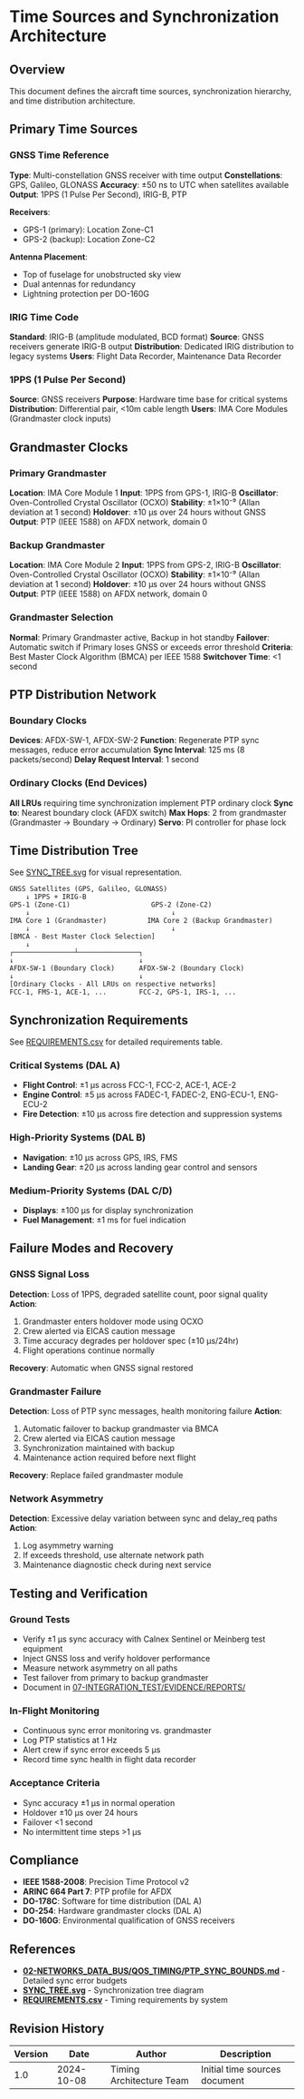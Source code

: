 # Time Sources and Synchronization Architecture

## Overview

This document defines the aircraft time sources, synchronization hierarchy, and time distribution architecture.

## Primary Time Sources

### GNSS Time Reference
**Type**: Multi-constellation GNSS receiver with time output
**Constellations**: GPS, Galileo, GLONASS
**Accuracy**: ±50 ns to UTC when satellites available
**Output**: 1PPS (1 Pulse Per Second), IRIG-B, PTP

**Receivers**:
- GPS-1 (primary): Location Zone-C1
- GPS-2 (backup): Location Zone-C2

**Antenna Placement**:
- Top of fuselage for unobstructed sky view
- Dual antennas for redundancy
- Lightning protection per DO-160G

### IRIG Time Code
**Standard**: IRIG-B (amplitude modulated, BCD format)
**Source**: GNSS receivers generate IRIG-B output
**Distribution**: Dedicated IRIG distribution to legacy systems
**Users**: Flight Data Recorder, Maintenance Data Recorder

### 1PPS (1 Pulse Per Second)
**Source**: GNSS receivers
**Purpose**: Hardware time base for critical systems
**Distribution**: Differential pair, <10m cable length
**Users**: IMA Core Modules (Grandmaster clock inputs)

## Grandmaster Clocks

### Primary Grandmaster
**Location**: IMA Core Module 1
**Input**: 1PPS from GPS-1, IRIG-B
**Oscillator**: Oven-Controlled Crystal Oscillator (OCXO)
**Stability**: ±1×10⁻⁹ (Allan deviation at 1 second)
**Holdover**: ±10 μs over 24 hours without GNSS
**Output**: PTP (IEEE 1588) on AFDX network, domain 0

### Backup Grandmaster
**Location**: IMA Core Module 2
**Input**: 1PPS from GPS-2, IRIG-B
**Oscillator**: Oven-Controlled Crystal Oscillator (OCXO)
**Stability**: ±1×10⁻⁹ (Allan deviation at 1 second)
**Holdover**: ±10 μs over 24 hours without GNSS
**Output**: PTP (IEEE 1588) on AFDX network, domain 0

### Grandmaster Selection
**Normal**: Primary Grandmaster active, Backup in hot standby
**Failover**: Automatic switch if Primary loses GNSS or exceeds error threshold
**Criteria**: Best Master Clock Algorithm (BMCA) per IEEE 1588
**Switchover Time**: <1 second

## PTP Distribution Network

### Boundary Clocks
**Devices**: AFDX-SW-1, AFDX-SW-2
**Function**: Regenerate PTP sync messages, reduce error accumulation
**Sync Interval**: 125 ms (8 packets/second)
**Delay Request Interval**: 1 second

### Ordinary Clocks (End Devices)
**All LRUs** requiring time synchronization implement PTP ordinary clock
**Sync to**: Nearest boundary clock (AFDX switch)
**Max Hops**: 2 from grandmaster (Grandmaster → Boundary → Ordinary)
**Servo**: PI controller for phase lock

## Time Distribution Tree

See [SYNC_TREE.svg](./SYNC_TREE.svg) for visual representation.

```
GNSS Satellites (GPS, Galileo, GLONASS)
    ↓ 1PPS + IRIG-B
GPS-1 (Zone-C1)                    GPS-2 (Zone-C2)
    ↓                                   ↓
IMA Core 1 (Grandmaster)          IMA Core 2 (Backup Grandmaster)
    ↓                                   ↓
[BMCA - Best Master Clock Selection]
    ↓
┌───────────────┴───────────────┐
↓                               ↓
AFDX-SW-1 (Boundary Clock)      AFDX-SW-2 (Boundary Clock)
↓                               ↓
[Ordinary Clocks - All LRUs on respective networks]
FCC-1, FMS-1, ACE-1, ...        FCC-2, GPS-1, IRS-1, ...
```

## Synchronization Requirements

See [REQUIREMENTS.csv](./REQUIREMENTS.csv) for detailed requirements table.

### Critical Systems (DAL A)
- **Flight Control**: ±1 μs across FCC-1, FCC-2, ACE-1, ACE-2
- **Engine Control**: ±5 μs across FADEC-1, FADEC-2, ENG-ECU-1, ENG-ECU-2
- **Fire Detection**: ±10 μs across fire detection and suppression systems

### High-Priority Systems (DAL B)
- **Navigation**: ±10 μs across GPS, IRS, FMS
- **Landing Gear**: ±20 μs across landing gear control and sensors

### Medium-Priority Systems (DAL C/D)
- **Displays**: ±100 μs for display synchronization
- **Fuel Management**: ±1 ms for fuel indication

## Failure Modes and Recovery

### GNSS Signal Loss
**Detection**: Loss of 1PPS, degraded satellite count, poor signal quality
**Action**: 
1. Grandmaster enters holdover mode using OCXO
2. Crew alerted via EICAS caution message
3. Time accuracy degrades per holdover spec (±10 μs/24hr)
4. Flight operations continue normally

**Recovery**: Automatic when GNSS signal restored

### Grandmaster Failure
**Detection**: Loss of PTP sync messages, health monitoring failure
**Action**:
1. Automatic failover to backup grandmaster via BMCA
2. Crew alerted via EICAS caution message
3. Synchronization maintained with backup
4. Maintenance action required before next flight

**Recovery**: Replace failed grandmaster module

### Network Asymmetry
**Detection**: Excessive delay variation between sync and delay_req paths
**Action**:
1. Log asymmetry warning
2. If exceeds threshold, use alternate network path
3. Maintenance diagnostic check during next service

## Testing and Verification

### Ground Tests
- Verify ±1 μs sync accuracy with Calnex Sentinel or Meinberg test equipment
- Inject GNSS loss and verify holdover performance
- Measure network asymmetry on all paths
- Test failover from primary to backup grandmaster
- Document in [07-INTEGRATION_TEST/EVIDENCE/REPORTS/](../../07-INTEGRATION_TEST/EVIDENCE/REPORTS/)

### In-Flight Monitoring
- Continuous sync error monitoring vs. grandmaster
- Log PTP statistics at 1 Hz
- Alert crew if sync error exceeds 5 μs
- Record time sync health in flight data recorder

### Acceptance Criteria
- Sync accuracy ±1 μs in normal operation
- Holdover ±10 μs over 24 hours
- Failover <1 second
- No intermittent time steps >1 μs

## Compliance

- **IEEE 1588-2008**: Precision Time Protocol v2
- **ARINC 664 Part 7**: PTP profile for AFDX
- **DO-178C**: Software for time distribution (DAL A)
- **DO-254**: Hardware grandmaster clocks (DAL A)
- **DO-160G**: Environmental qualification of GNSS receivers

## References

- **[02-NETWORKS_DATA_BUS/QOS_TIMING/PTP_SYNC_BOUNDS.md](../../02-NETWORKS_DATA_BUS/QOS_TIMING/PTP_SYNC_BOUNDS.md)** - Detailed sync error budgets
- **[SYNC_TREE.svg](./SYNC_TREE.svg)** - Synchronization tree diagram
- **[REQUIREMENTS.csv](./REQUIREMENTS.csv)** - Timing requirements by system

## Revision History

| Version | Date | Author | Description |
|---------|------|--------|-------------|
| 1.0 | 2024-10-08 | Timing Architecture Team | Initial time sources document |
